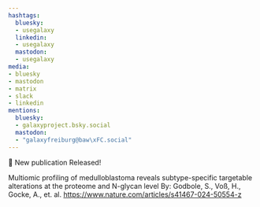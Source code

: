 ```yaml
---
hashtags:
  bluesky:
  - usegalaxy
  linkedin:
  - usegalaxy
  mastodon:
  - usegalaxy
media:
- bluesky
- mastodon
- matrix
- slack
- linkedin
mentions:
  bluesky:
  - galaxyproject.bsky.social
  mastodon:
  - "galaxyfreiburg@baw\xFC.social"
---
```

📰 New publication Released!

Multiomic profiling of medulloblastoma reveals subtype-specific targetable alterations at the proteome and N-glycan level
By: Godbole, S., Voß, H., Gocke, A., et. al.
https://www.nature.com/articles/s41467-024-50554-z
